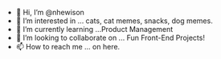 - 👋 Hi, I’m @nhewison
- 👀 I’m interested in ... cats, cat memes, snacks, dog memes.
- 🌱 I’m currently learning ...Product Management
- 💞️ I’m looking to collaborate on ... Fun Front-End Projects!
- 📫 How to reach me ... on here. 

<!---
nhewison/nhewison is a ✨ special ✨ repository because its `README.md` (this file) appears on your GitHub profile.
You can click the Preview link to take a look at your changes.
--->

